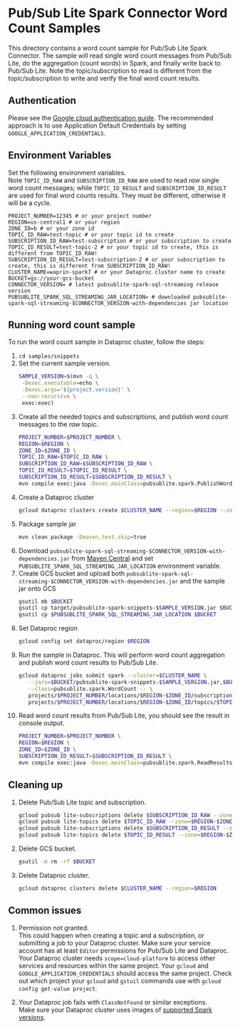 # Pub/Sub Lite Spark Connector Word Count Samples

This directory contains a word count sample for Pub/Sub Lite Spark Connector. The sample will read 
single word count messages from Pub/Sub Lite, do the aggregation (count words) in Spark, and finally
write back to Pub/Sub Lite. Note the topic/subscription to read is different from the topic/subscription
to write and verify the final word count results.

## Authentication

Please see the [Google cloud authentication guide](https://cloud.google.com/docs/authentication/). 
The recommended approach is to use Application Default Credentials by setting `GOOGLE_APPLICATION_CREDENTIALS`.

## Environment Variables
Set the following environment variables. <br>
Note `TOPIC_ID_RAW` and `SUBSCRIPTION_ID_RAW` are used to read _raw_ single word count messages; 
while `TOPIC_ID_RESULT` and `SUBSCRIPTION_ID_RESULT` are used for final word counts results. They must 
be different, otherwise it will be a cycle.
```
PROJECT_NUMBER=12345 # or your project number
REGION=us-central1 # or your region
ZONE_ID=b # or your zone id
TOPIC_ID_RAW=test-topic # or your topic id to create
SUBSCRIPTION_ID_RAW=test-subscription # or your subscription to create
TOPIC_ID_RESULT=test-topic-2 # or your topic id to create, this is different from TOPIC_ID_RAW!
SUBSCRIPTION_ID_RESULT=test-subscription-2 # or your subscription to create, this is different from SUBSCRIPTION_ID_RAW!
CLUSTER_NAME=waprin-spark7 # or your Dataproc cluster name to create
BUCKET=gs://your-gcs-bucket
CONNECTOR_VERSION= # latest pubsublite-spark-sql-streaming release version
PUBSUBLITE_SPARK_SQL_STREAMING_JAR_LOCATION= # downloaded pubsublite-spark-sql-streaming-$CONNECTOR_VERSION-with-dependencies jar location
```

## Running word count sample

To run the word count sample in Dataproc cluster, follow the steps:

1. `cd samples/snippets` 
2. Set the current sample version.
   ```sh
   SAMPLE_VERSION=$(mvn -q \
    -Dexec.executable=echo \
    -Dexec.args='${project.version}' \
    --non-recursive \
    exec:exec)
   ```
3. Create all the needed topics and subscriptions, and publish word count messages to the _raw_ topic.
   ```sh
   PROJECT_NUMBER=$PROJECT_NUMBER \
   REGION=$REGION \
   ZONE_ID=$ZONE_ID \
   TOPIC_ID_RAW=$TOPIC_ID_RAW \
   SUBSCRIPTION_ID_RAW=$SUBSCRIPTION_ID_RAW \
   TOPIC_ID_RESULT=$TOPIC_ID_RESULT \
   SUBSCRIPTION_ID_RESULT=$SUBSCRIPTION_ID_RESULT \
   mvn compile exec:java -Dexec.mainClass=pubsublite.spark.PublishWords
   ```
4. Create a Dataproc cluster
   ```sh
   gcloud dataproc clusters create $CLUSTER_NAME --region=$REGION --zone=$REGION-$ZONE_ID --image-version=1.5-debian10 --scopes=cloud-platform
   ```
5. Package sample jar
   ```sh
   mvn clean package -Dmaven.test.skip=true
   ```
6. Download `pubsublite-spark-sql-streaming-$CONNECTOR_VERSION-with-dependencies.jar` from [Maven Central](https://search.maven.org/artifact/com.google.cloud/pubsublite-spark-sql-streaming) and set `PUBSUBLITE_SPARK_SQL_STREAMING_JAR_LOCATION` environment variable.
7. Create GCS bucket and upload both `pubsublite-spark-sql-streaming-$CONNECTOR_VERSION-with-dependencies.jar` and the sample jar onto GCS
   ```sh
   gsutil mb $BUCKET
   gsutil cp target/pubsublite-spark-snippets-$SAMPLE_VERSION.jar $BUCKET
   gsutil cp $PUBSUBLITE_SPARK_SQL_STREAMING_JAR_LOCATION $BUCKET
   ```
8. Set Dataproc region
   ```sh
   gcloud config set dataproc/region $REGION
   ```
9. Run the sample in Dataproc. This will perform word count aggregation and publish word count results to Pub/Sub Lite.
   ```sh
   gcloud dataproc jobs submit spark --cluster=$CLUSTER_NAME \
      --jars=$BUCKET/pubsublite-spark-snippets-$SAMPLE_VERSION.jar,$BUCKET/pubsublite-spark-sql-streaming-$CONNECTOR_VERSION-with-dependencies.jar \
      --class=pubsublite.spark.WordCount -- \
      projects/$PROJECT_NUMBER/locations/$REGION-$ZONE_ID/subscriptions/$SUBSCRIPTION_ID_RAW \
      projects/$PROJECT_NUMBER/locations/$REGION-$ZONE_ID/topics/$TOPIC_ID_RESULT
   ```
10. Read word count results from Pub/Sub Lite, you should see the result in console output.
    ```sh
    PROJECT_NUMBER=$PROJECT_NUMBER \
    REGION=$REGION \
    ZONE_ID=$ZONE_ID \
    SUBSCRIPTION_ID_RESULT=$SUBSCRIPTION_ID_RESULT \
    mvn compile exec:java -Dexec.mainClass=pubsublite.spark.ReadResults
    ```

## Cleaning up
1. Delete Pub/Sub Lite topic and subscription.
   ```sh
   gcloud pubsub lite-subscriptions delete $SUBSCRIPTION_ID_RAW --zone=$REGION-$ZONE_ID
   gcloud pubsub lite-topics delete $TOPIC_ID_RAW --zone=$REGION-$ZONE_ID
   gcloud pubsub lite-subscriptions delete $SUBSCRIPTION_ID_RESULT --zone=$REGION-$ZONE_ID
   gcloud pubsub lite-topics delete $TOPIC_ID_RESULT --zone=$REGION-$ZONE_ID
   ```
2. Delete GCS bucket.
   ```sh
   gsutil -m rm -rf $BUCKET
   ```
3. Delete Dataproc cluster.
   ```sh
   gcloud dataproc clusters delete $CLUSTER_NAME --region=$REGION
   ```

## Common issues
1. Permission not granted. <br>
   This could happen when creating a topic and a subscription, or submitting a job to your Dataproc cluster.
   Make sure your service account has at least `Editor` permissions for Pub/Sub Lite and Dataproc. 
   Your Dataproc cluster needs `scope=cloud-platform` to access other services and resources within the same project.
   Your `gcloud` and `GOOGLE_APPLICATION_CREDENTIALS` should access the same project. Check out which project your `gcloud` and `gstuil` commands use with `gcloud config get-value project`.

2. Your Dataproc job fails with `ClassNotFound` or similar exceptions. <br>
   Make sure your Dataproc cluster uses images of [supported Spark versions](https://github.com/googleapis/java-pubsublite-spark#compatibility). 
